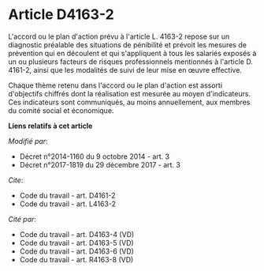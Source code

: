 # Article D4163-2

L'accord ou le plan d'action prévu à l'article L. 4163-2 repose sur un diagnostic préalable des situations de pénibilité et
prévoit les mesures de prévention qui en découlent et qui s'appliquent à tous les salariés exposés à un ou plusieurs facteurs
de risques professionnels mentionnés à l'article D. 4161-2, ainsi que les modalités de suivi de leur mise en œuvre effective.

Chaque thème retenu dans l'accord ou le plan d'action est assorti d'objectifs chiffrés dont la réalisation est mesurée au
moyen d'indicateurs. Ces indicateurs sont communiqués, au moins annuellement, aux membres du comité social et économique.

**Liens relatifs à cet article**

_Modifié par_:

  - Décret n°2014-1160 du 9 octobre 2014 - art. 3
  - Décret n°2017-1819 du 29 décembre 2017 - art. 3

_Cite_:

  - Code du travail - art. D4161-2
  - Code du travail - art. L4163-2

_Cité par_:

  - Code du travail - art. D4163-4 (VD)
  - Code du travail - art. D4163-5 (VD)
  - Code du travail - art. D4163-6 (VD)
  - Code du travail - art. R4163-8 (VD)
